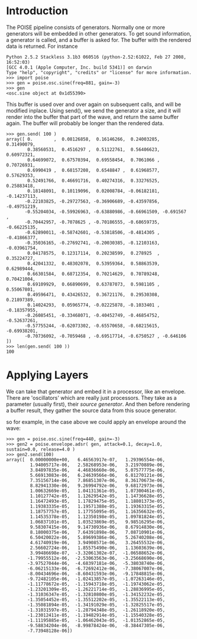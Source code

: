 # Introduction #

The POISE pipeline consists of generators. Normally one or more generators will be embedded in other generators. To get sound information, a generator is called, and a buffer is asked for. The buffer with the rendered data is returned. For instance

```
Python 2.5.2 Stackless 3.1b3 060516 (python-2.52:61022, Feb 27 2008, 16:52:03) 
[GCC 4.0.1 (Apple Computer, Inc. build 5341)] on darwin
Type "help", "copyright", "credits" or "license" for more information.
>>> import poise
>>> gen = poise.osc.sine(freq=881, gain=-3)
>>> gen
<osc.sine object at 0x1d55390>
```


This buffer is used over and over again on subsequent calls, and will be modified inplace. Using send(), we send the generator a size, and it will render into the buffer that part of the wave, and return the same buffer again. The buffer will probably be longer than the rendered data.

```
>>> gen.send( 100 )
array([ 0.        ,  0.08126858,  0.16146266,  0.24003285,  0.31490079,
        0.38560531,  0.4516297 ,  0.51122761,  0.56406623,  0.60972321,
        0.64699072,  0.67570394,  0.69558454,  0.7061066 ,  0.70726931,
        0.6990419 ,  0.68157208,  0.6548847 ,  0.61968577,  0.57629353,
        0.52491766,  0.46691716,  0.40274316,  0.33276525,  0.25883418,
        0.18148091,  0.10119096,  0.02008784, -0.06182181, -0.14237113,
       -0.22103825, -0.29727563, -0.36906689, -0.43597856, -0.49751219,
       -0.55204034, -0.59926963, -0.63880986, -0.66961509, -0.691567  ,
       -0.70442957, -0.7078625 , -0.70186555, -0.68659735, -0.66225135,
       -0.62890011, -0.58742601, -0.53818506, -0.4814305 , -0.41866377,
       -0.35036165, -0.27692741, -0.20030385, -0.12103163, -0.03961754,
        0.04178575,  0.12317114,  0.20238599,  0.278925  ,  0.35224727,
        0.42041332,  0.48302078,  0.53959364,  0.58863539,  0.62989444,
        0.66301584,  0.68712354,  0.70214629,  0.70789248,  0.70421004,
        0.69109929,  0.66890699,  0.63787073,  0.5981105 ,  0.55067801,
        0.49596471,  0.43426532,  0.36721176,  0.29530308,  0.21897389,
        0.14024293,  0.05965774, -0.02225878, -0.1033401 , -0.18357955,
       -0.26085451, -0.33468071, -0.40452749, -0.46854752, -0.52637261,
       -0.57755244, -0.62073302, -0.65570658, -0.68215615, -0.69938201,
       -0.70736092, -0.7059468 , -0.69517714, -0.6750527 , -0.646106  ])
>>> len(gen.send( 100 ))
100

```

# Applying Layers #

We can take that generator and embed it in a processor, like an envelope. There are 'oscillators' which are really just processors. They take as a parameter (usually first), their _source generator_. And then before rendering a buffer result, they gather the source data from this souce generator.

so for example, in the case above we could apply an envelope around the wave:

```
>>> gen = poise.osc.sine(freq=440, gain=-3)
>>> gen2 = poise.envelope.adsr( gen, attack=0.1, decay=1.0, sustain=0.0, release=4.0 )
>>> gen2.send(100)
array([  0.00000000e+00,   6.46563917e-07,   1.29396554e-06,
         1.94005717e-06,   2.58268953e-06,   3.21970889e-06,
         3.84897835e-06,   4.46836660e-06,   5.07577775e-06,
         5.66913083e-06,   6.24639566e-06,   6.81270121e-06,
         7.35156714e-06,   7.86851307e-06,   8.36170673e-06,
         8.82941330e-06,   9.26994792e-06,   9.68172973e-06,
         1.00632669e-05,   1.04131361e-05,   1.07300461e-05,
         1.10127742e-05,   1.12629542e-05,   1.14736628e-05,
         1.16472493e-05,   1.17829475e-05,   1.18801373e-05,
         1.19383335e-05,   1.19571388e-05,   1.19363315e-05,
         1.18757757e-05,   1.17755095e-05,   1.16356632e-05,
         1.14535378e-05,   1.12350198e-05,   1.09781824e-05,
         1.06837101e-05,   1.03523869e-05,   9.98516295e-06,
         9.58307415e-06,   9.14730936e-06,   8.67914830e-06,
         8.18000375e-06,   7.64391898e-06,   7.08710901e-06,
         6.50420022e-06,   5.89699386e-06,   5.26740208e-06,
         4.61740919e-06,   3.94908571e-06,   3.26455532e-06,
         2.56602724e-06,   1.85575490e-06,   1.13603639e-06,
         3.99486698e-07,  -3.32061302e-07,  -1.06588652e-06,
        -1.79955512e-06,  -2.53063563e-06,  -3.25668690e-06,
        -3.97527044e-06,  -4.68397181e-06,  -5.38038740e-06,
        -6.06215133e-06,  -6.72692412e-06,  -7.38067007e-06,
        -8.00434696e-06,  -8.60431593e-06,  -9.17848815e-06,
        -9.72482105e-06,  -1.02413857e-05,  -1.07263146e-05,
        -1.11778672e-05,  -1.15943718e-05,  -1.19743062e-05,
        -1.23201309e-05,  -1.26221714e-05,  -1.28836995e-05,
        -1.31036347e-05,  -1.32810800e-05,  -1.34152232e-05,
        -1.35054452e-05,  -1.35512202e-05,  -1.35522113e-05,
        -1.35081894e-05,  -1.34191029e-05,  -1.32825517e-05,
        -1.31031597e-05,  -1.28794348e-05,  -1.26118920e-05,
        -1.23012411e-05,  -1.19482914e-05,  -1.15540328e-05,
        -1.11195885e-05,  -1.06462043e-05,  -1.01352865e-05,
        -9.58834204e-06,  -8.99878424e-06,  -8.38447305e-06,
        -7.73948128e-06])
```